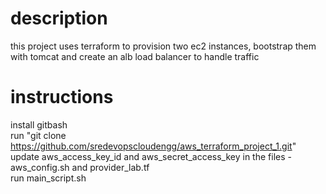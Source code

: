 # description  
this project uses terraform to provision two ec2 instances, bootstrap them with tomcat and create an alb load balancer to handle traffic  

# instructions  
install gitbash  
run "git clone https://github.com/sredevopscloudengg/aws_terraform_project_1.git"  
update aws_access_key_id and aws_secret_access_key in the files - aws_config.sh and provider_lab.tf  
run main_script.sh  
  

